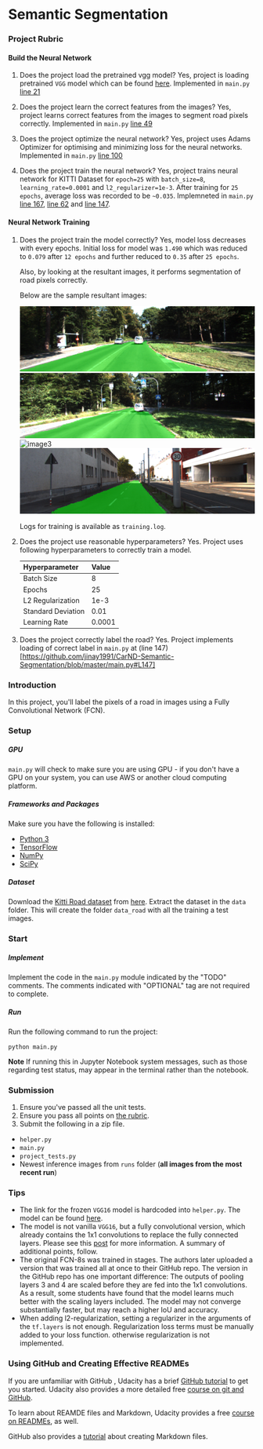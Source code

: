 # Semantic Segmentation

### Project Rubric

#### Build the Neural Network

1. Does the project load the pretrained vgg model?
   Yes, project is loading pretrained `VGG` model which can be found [here](https://s3-us-west-1.amazonaws.com/udacity-selfdrivingcar/vgg.zip).
   Implemented in `main.py` [line 21](https://github.com/jinay1991/CarND-Semantic-Segmentation/blob/master/main.py#L21)

2. Does the project learn the correct features from the images?
   Yes, project learns correct features from the images to segment road pixels correctly. Implemented in `main.py` [line 49](https://github.com/jinay1991/CarND-Semantic-Segmentation/blob/master/main.py#L49)

3. Does the project optimize the neural network?
   Yes, project uses Adams Optimizer for optimising and minimizing loss for the neural networks. Implemented in `main.py` [line 100](https://github.com/jinay1991/CarND-Semantic-Segmentation/blob/master/main.py#L100)

4. Does the project train the neural network?
   Yes, project trains neural network for KITTI Dataset for `epoch=25` with `batch_size=8`, `learning_rate=0.0001` and `l2_regularizer=1e-3`. After training for `25 epochs`, average loss was recorded to be `~0.035`. Implemneted in `main.py` [line 167](https://github.com/jinay1991/CarND-Semantic-Segmentation/blob/master/main.py#L167), [line 62](https://github.com/jinay1991/CarND-Semantic-Segmentation/blob/master/main.py#L62) and [line 147](https://github.com/jinay1991/CarND-Semantic-Segmentation/blob/master/main.py#L147).

#### Neural Network Training

1. Does the project train the model correctly?
   Yes, model loss decreases with every epochs. Initial loss for model was `1.490` which was reduced to `0.079` after `12 epochs` and further reduced to `0.35` after `25 epochs`.

   Also, by looking at the resultant images, it performs segmentation of road pixels correctly.

   Below are the sample resultant images:

   ![image1](runs/1541076977.1332216/um_000007.png)
   ![image2](runs/1541076977.1332216/um_000008.png)
   ![image3](runs/1541076977.1332216/um_000097.png)
   ![image4](runs/1541076977.1332216/um_000067.png)

   Logs for training is available as `training.log`.

2. Does the project use reasonable hyperparameters?
   Yes. Project uses following hyperparameters to correctly train a model.

    | Hyperparameter     | Value  |
    | ------------------ | ------ |
    | Batch Size         | 8      |
    | Epochs             | 25     |
    | L2 Regularization  | 1e-3   |
    | Standard Deviation | 0.01   |
    | Learning Rate      | 0.0001 |

3. Does the project correctly label the road?
   Yes. Project implements loading of correct label in `main.py` at (line 147)[https://github.com/jinay1991/CarND-Semantic-Segmentation/blob/master/main.py#L147]

### Introduction
In this project, you'll label the pixels of a road in images using a Fully Convolutional Network (FCN).

### Setup
##### GPU
`main.py` will check to make sure you are using GPU - if you don't have a GPU on your system, you can use AWS or another cloud computing platform.
##### Frameworks and Packages
Make sure you have the following is installed:
 - [Python 3](https://www.python.org/)
 - [TensorFlow](https://www.tensorflow.org/)
 - [NumPy](http://www.numpy.org/)
 - [SciPy](https://www.scipy.org/)
##### Dataset
Download the [Kitti Road dataset](http://www.cvlibs.net/datasets/kitti/eval_road.php) from [here](http://www.cvlibs.net/download.php?file=data_road.zip).  Extract the dataset in the `data` folder.  This will create the folder `data_road` with all the training a test images.

### Start
##### Implement
Implement the code in the `main.py` module indicated by the "TODO" comments.
The comments indicated with "OPTIONAL" tag are not required to complete.
##### Run
Run the following command to run the project:
```
python main.py
```
**Note** If running this in Jupyter Notebook system messages, such as those regarding test status, may appear in the terminal rather than the notebook.

### Submission
1. Ensure you've passed all the unit tests.
2. Ensure you pass all points on [the rubric](https://review.udacity.com/#!/rubrics/989/view).
3. Submit the following in a zip file.
 - `helper.py`
 - `main.py`
 - `project_tests.py`
 - Newest inference images from `runs` folder  (**all images from the most recent run**)

 ### Tips
- The link for the frozen `VGG16` model is hardcoded into `helper.py`.  The model can be found [here](https://s3-us-west-1.amazonaws.com/udacity-selfdrivingcar/vgg.zip).
- The model is not vanilla `VGG16`, but a fully convolutional version, which already contains the 1x1 convolutions to replace the fully connected layers. Please see this [post](https://s3-us-west-1.amazonaws.com/udacity-selfdrivingcar/forum_archive/Semantic_Segmentation_advice.pdf) for more information.  A summary of additional points, follow.
- The original FCN-8s was trained in stages. The authors later uploaded a version that was trained all at once to their GitHub repo.  The version in the GitHub repo has one important difference: The outputs of pooling layers 3 and 4 are scaled before they are fed into the 1x1 convolutions.  As a result, some students have found that the model learns much better with the scaling layers included. The model may not converge substantially faster, but may reach a higher IoU and accuracy.
- When adding l2-regularization, setting a regularizer in the arguments of the `tf.layers` is not enough. Regularization loss terms must be manually added to your loss function. otherwise regularization is not implemented.

### Using GitHub and Creating Effective READMEs
If you are unfamiliar with GitHub , Udacity has a brief [GitHub tutorial](http://blog.udacity.com/2015/06/a-beginners-git-github-tutorial.html) to get you started. Udacity also provides a more detailed free [course on git and GitHub](https://www.udacity.com/course/how-to-use-git-and-github--ud775).

To learn about REAMDE files and Markdown, Udacity provides a free [course on READMEs](https://www.udacity.com/courses/ud777), as well.

GitHub also provides a [tutorial](https://guides.github.com/features/mastering-markdown/) about creating Markdown files.
